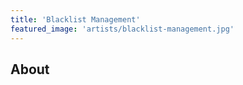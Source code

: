 ```yaml
---
title: 'Blacklist Management'
featured_image: 'artists/blacklist-management.jpg'
---
```


## About


